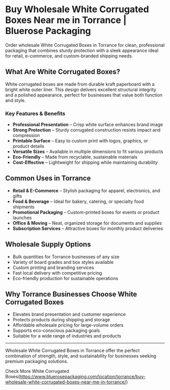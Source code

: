 # Buy Wholesale White Corrugated Boxes Near me in Torrance | Bluerose Packaging

Order wholesale White Corrugated Boxes in Torrance for clean, professional packaging that combines sturdy protection with a sleek appearance ideal for retail, e-commerce, and custom-branded shipping needs.

## What Are White Corrugated Boxes?

White corrugated boxes are made from durable kraft paperboard with a bright white outer liner. This design delivers excellent structural integrity and a polished appearance, perfect for businesses that value both function and style.

### Key Features & Benefits

- **Professional Presentation** – Crisp white surface enhances brand image  
- **Strong Protection** – Sturdy corrugated construction resists impact and compression  
- **Printable Surface** – Easy to custom print with logos, graphics, or product details  
- **Versatile Sizes** – Available in multiple dimensions to fit various products  
- **Eco-Friendly** – Made from recyclable, sustainable materials  
- **Cost-Effective** – Lightweight for shipping while maintaining durability  

## Common Uses in Torrance

- **Retail & E-Commerce** – Stylish packaging for apparel, electronics, and gifts  
- **Food & Beverage** – Ideal for bakery, catering, or specialty food shipments  
- **Promotional Packaging** – Custom-printed boxes for events or product launches  
- **Office & Moving** – Neat, organized storage for documents and supplies  
- **Subscription Services** – Attractive boxes for monthly product deliveries  

## Wholesale Supply Options

- Bulk quantities for Torrance businesses of any size  
- Variety of board grades and box styles available  
- Custom printing and branding services  
- Fast local delivery with competitive pricing  
- Eco-friendly production for sustainable operations  

## Why Torrance Businesses Choose White Corrugated Boxes

- Elevates brand presentation and customer experience  
- Protects products during shipping and storage  
- Affordable wholesale pricing for large-volume orders  
- Supports eco-conscious packaging goals  
- Suitable for a wide range of industries and products  

---

Wholesale White Corrugated Boxes in Torrance offer the perfect combination of strength, style, and sustainability for businesses seeking premium packaging solutions.

Check More White Corrugated Boxes(https://www.bluerosepackaging.com/location/torrance/buy-wholesale-white-corrugated-boxes-near-me-in-torrance/)
